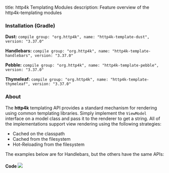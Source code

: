 title: http4k Templating Modules
description: Feature overview of the http4k-templating modules

### Installation (Gradle)
**Dust:** ```compile group: "org.http4k", name: "http4k-template-dust", version: "3.37.0"```

**Handlebars:** ```compile group: "org.http4k", name: "http4k-template-handlebars", version: "3.37.0"```

**Pebble:** ```compile group: "org.http4k", name: "http4k-template-pebble", version: "3.37.0"```

**Thymeleaf:** ```compile group: "org.http4k", name: "http4k-template-thymeleaf", version: "3.37.0"```

### About
The **http4k** templating API provides a standard mechanism for rendering using common templating libraries. Simply implement the `ViewModel` interface on a model class and pass it to the renderer to get a string. All of the implementations support view rendering using the following strategies:

* Cached on the classpath
* Cached from the filesystem
* Hot-Reloading from the filesystem

The examples below are for Handlebars, but the others have the same APIs:

#### Code  [<img class="octocat" src="/img/octocat-32.png"/>](https://github.com/http4k/http4k/blob/master/src/docs/guide/modules/templating/example.kt)

 <script src="https://gist-it.appspot.com/https://github.com/http4k/http4k/blob/master/src/docs/guide/modules/templating/example.kt"></script>
